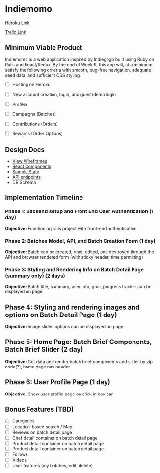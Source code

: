 # Indiemomo

Heroku Link

[Trello Link](https://trello.com/b/RGytZ2SN/indiemomo)

## Minimum Viable Product
Indiemomo is a web application inspired by Indiegogo built using Ruby on Rails and React/Redux. By the end of Week 9, this app will, at a minimum, satisfy the following criteria with smooth, bug-free navigation, adequate seed data, and sufficient CSS styling:

- [ ] Hosting on Heroku
- [ ] New account creation, login, and guest/demo login
- [ ] Profiles
- [ ] Campaigns (Batches)
- [ ] Contributions (Orders)
- [ ] Rewards (Order Options)


## Design Docs
- [View Wireframes](./wireframes/)
- [React Components](./component-hierarchy.md)
- [Sample State](./sample-state.md)
- [API endpoints](./api-endpoints.md)
- [DB Schema](./schema.md)




## Implementation Timeline

### Phase 1: Backend setup and Front End User Authentication (1 day)
**Objective:** Functioning rails project with front-end authentication

### Phase 2: Batches Model, API, and Batch Creation Form (1 day)
**Objective:** Batch can be created, read, edited, and destroyed through the API and browser rendered form (with sticky header, time permitting)

### Phase 3: Styling and Rendering Info on Batch Detail Page (summary only) (2 days)
**Objective:** Batch title, summary, user info, goal, progress tracker can be displayed on page  

## Phase 4: Styling and rendering images and options on Batch Detail Page (1 day)
**Objective:** Image slider, options can be displayed on page

## Phase 5: Home Page: Batch Brief Components, Batch Brief Slider (2 day)
**Objective:** Get data and render batch brief components and slider by zip code(?), home page nav header

## Phase 6: User Profile Page (1 day)
**Objective:** Show user profile page on click in nav bar

## Bonus Features (TBD)
- [ ] Categories
- [ ] Location-based search / Map
- [ ] Reviews on batch detail page
- [ ] Chef detail container on batch detail page
- [ ] Product detail container on batch detail page
- [ ] Product detail container on batch detail page
- [ ] Follows
- [ ] Videos
- [ ] User features (my batches, edit, delete)
